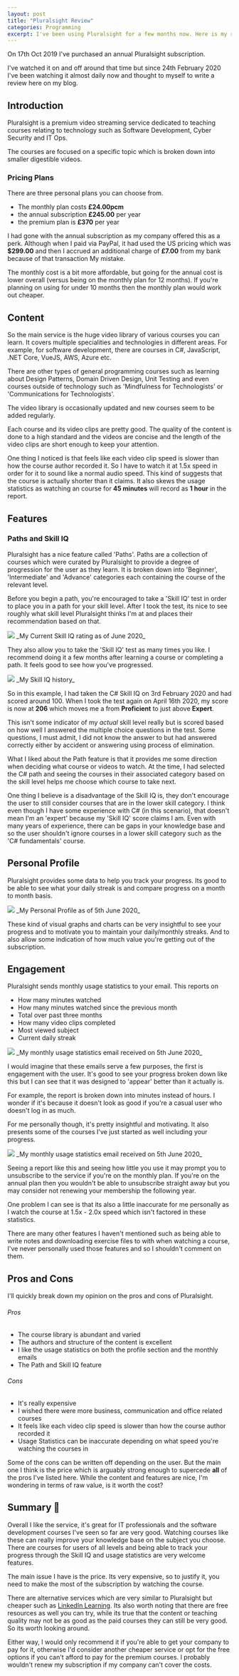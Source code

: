 ```yaml
---
layout: post
title: "Pluralsight Review"
categories: Programming
excerpt: I've been using Pluralsight for a few months now. Here is my review.
---
```


On 17th Oct 2019 I've purchased an annual Pluralsight subscription.

I've watched it on and off around that time but since 24th February 2020 I've been watching it almost daily now and thought to myself to write a review here on my blog.

## Introduction

Pluralsight is a premium video streaming service dedicated to teaching courses relating to technology such as Software Development, Cyber Security and IT Ops.

The courses are focused on a specific topic which is broken down into smaller digestible videos.

### Pricing Plans

There are three personal plans you can choose from.

- The monthly plan costs **£24.00pcm**
- the annual subscription **£245.00** per year
- the premium plan is **£370** per year

I had gone with the annual subscription as my company offered this as a perk. Although when I paid via PayPal, it had used the US pricing which was **$299.00** and then I accrued an additional charge of **£7.00** from my bank because of that transaction My mistake.

The monthly cost is a bit more affordable, but going for the annual cost is lower overall (versus being on the monthly plan for 12 months). If you're planning on using for under 10 months then the monthly plan would work out cheaper.

## Content

So the main service is the huge video library of various courses you can learn. It covers multiple specialities and technologies in different areas. For example, for software development, there are courses in C#, JavaScript, .NET Core, VueJS,  AWS, Azure etc.

There are other types of general programming courses such as learning about Design Patterns, Domain Driven Design, Unit Testing and even courses outside of technology such as 'Mindfulness for Technologists' or 'Communications for Technologists'.

The video library is occasionally updated and new courses seem to be added regularly.

Each course and its video clips are pretty good. The quality of the content is done to a high standard and the videos are concise and  the length of the video clips are short enough to keep your attention.

One thing I noticed is that feels like each video clip speed is slower than how the course author recorded it. So I have to watch it at 1.5x speed in order for it to sound like a normal audio speed. This kind of suggests that the course is actually shorter than it claims. It also skews the usage statistics as watching an course for **45 minutes** will record as **1 hour** in the report.

## Features

### Paths and Skill IQ
Pluralsight has a nice feature called 'Paths'. Paths are a collection of courses which were curated by Pluralsight to provide a degree of progression for the user as they learn. It is broken down into 'Beginner', 'Intermediate'  and 'Advance' categories each containing the course of the relevant level.

Before you begin a path, you're encouraged to take a 'Skill IQ' test in order to place you in a path for your skill level. After I took the test, its nice to see roughly what skill level Pluralsight thinks I'm at and places their recommendation based on that.

<img src='/assets/media/pluralsight-review-0.png' />
_My Current Skill IQ rating as of June 2020_

They also allow you to take the 'Skill IQ' test as many times you like. I recommend doing it a few months after learning a course or completing a path. It feels good to see how you've progressed.

<img src='/assets/media/pluralsight-review-1.png' />
_My Skill IQ history_

So in this example, I had taken the C# Skill IQ on 3rd February 2020 and had scored around 100. When I took the test again on April 16th 2020, my score is now at **206** which moves me a from **Proficient** to just above **Expert**.

This isn't some indicator of my _actual_ skill level really but is scored based on how well I answered the multiple choice questions in the test. Some questions, I must admit, I did not know the answer to but had answered correctly either by accident or answering using process of elimination.

What I liked about the Path feature is that it provides me some direction when deciding what course or videos to watch. At the time, I had selected the C# path and seeing the courses in their associated category based on the skill level helps me choose which course to take next.

One thing I believe is a disadvantage of the Skill IQ is, they don't encourage the user to still consider courses that are in the lower skill category. I think even though I have some experience with C# (in this scenario), that doesn't mean I'm an 'expert' because my 'Skill IQ' score claims I am. Even with many years of experience, there can be gaps in your knowledge base and so the user shouldn't ignore courses in a lower skill category such as the 'C# fundamentals' course.

## Personal Profile

Pluralsight provides some data to help you track your progress. Its good to be able to see what your daily streak is and compare progress on a month to month basis.

<img src='/assets/media/pluralsight-review-2.png' />
_My Personal Profile as of 5th June 2020_

 These kind of visual graphs and charts can be very insightful to see your progress and to motivate you to maintain your daily/monthly streaks. And to also allow some indication of how much value you're getting out of the subscription.

## Engagement

Pluralsight sends monthly usage statistics to your email. This reports on

- How many minutes watched
- How many minutes watched since the previous month
- Total over past three months
- How many video clips completed
- Most viewed subject
- Current daily streak

<img src='/assets/media/pluralsight-review-3.png' />
_My monthly usage statistics email received on 5th June 2020_

I would imagine that these emails serve a few purposes, the first is engagement with the user. It's good to see your progress broken down like this but I can see that it was designed to 'appear' better than it actually is.

For example, the report is broken down into minutes instead of hours. I wonder if it's because it doesn't look as good if you're a casual user who doesn't log in as much.

For me personally though, it's pretty insightful and motivating.
It also presents some of the courses I've just started as well including your progress.

<img src='/assets/media/pluralsight-review-4.png' />
_My monthly usage statistics email received on 5th June 2020_

Seeing a report like this and seeing how little you use it may prompt you to unsubscribe to the service if you're on the monthly plan. If you're on the annual plan then you wouldn't be able to unsubscribe straight away but you may consider not renewing your membership the following year.

One problem I can see is that its also a little inaccurate for me personally as I watch the course at 1.5x - 2.0x speed which isn't factored in these statistics.

There are many other features I haven't mentioned such as being able to write notes and downloading exercise files to with when watching a course, I've never personally used those features and so I shouldn't comment on them.

## Pros and Cons

I'll quickly break down my opinion on the pros and cons of Pluralsight.

###### Pros
- The course library is abundant and varied
- The authors and structure of the content is excellent
- I like the usage statistics on both the profile section and the monthly emails
- The Path and Skill IQ feature

###### Cons
- It's really expensive
- I wished there were more business, communication and office related courses
- It feels like each video clip speed is slower than how the course author recorded it
- Usage Statistics can be inaccurate depending on what speed you're watching the courses in

Some of the cons can be written off depending on the user. But the main one I think is the price which is arguably strong enough to supercede **all** of the pros I've listed here. While the content and features are nice, I'm wondering in terms of raw value, is it worth the cost?

## Summary &#x1f4dd;

Overall I like the service, it's great for IT professionals and the software development courses I've seen so far are very good. Watching courses like these can really improve your knowledge base on the subject you choose. There are courses for users of all levels and being able to track your progress through the Skill IQ and usage statistics are very welcome features.

The main issue I have is the price. Its very expensive, so to justify it, you need to make the most of the subscription by watching the course.

There are alternative services which are very similar to Pluralsight but cheaper such as [LinkedIn Learning](https://www.linkedin.com/learning/). Its also worth noting that there are free resources as well you can try, while its true that the content or teaching quality may not be as good as the paid courses they can still be very good. So its worth looking around.

Either way, I would only recommend it if you're able to get your company to pay for it, otherwise I'd consider another cheaper service or opt for the free options if you can't afford to pay for the premium courses. I probably wouldn't renew my subscription if my company can't cover the costs.
